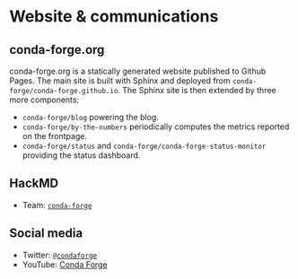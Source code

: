 # Website & communications

## conda-forge.org

conda-forge.org is a statically generated website published to Github Pages.
The main site is built with Sphinx and deployed from `conda-forge/conda-forge.github.io`.
The Sphinx site is then extended by three more components:

- `conda-forge/blog` powering the blog.
- `conda-forge/by-the-numbers` periodically computes the metrics reported on the frontpage.
- `conda-forge/status` and `conda-forge/conda-forge-status-monitor` providing the status dashboard.

## HackMD

- Team: [`conda-forge`](https://hackmd.io/team/conda-forge)

## Social media

- Twitter: [`@condaforge`](https://twitter.com/condaforge)
- YouTube: [Conda Forge](https://www.youtube.com/@condaforge3075)
